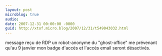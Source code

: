 ```yaml
---
layout: post
microblog: true
audio: 
date: 2007-12-31 00:00:00 -0000
guid: http://xtof.micro.blog/2007/12/31/t549043032.html
---
```

message reçu de RDP un robot-anonyme du "ghost-office" me prévenant qu'au 9 janvier mon badge d'accès et l'accès email seront désactivés.
